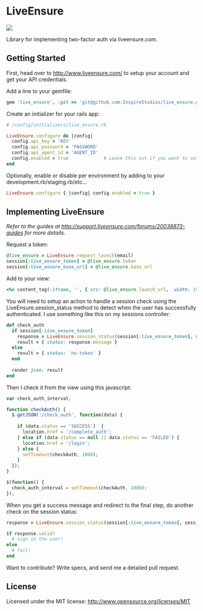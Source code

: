 # LiveEnsure 

<img src="https://secure.travis-ci.org/InspireStudios/live_ensure.png" />

Library for implementing two-factor auth via liveensure.com.

## Getting Started

First, head over to http://www.liveensure.com/ to setup your account and get your API credentials.

Add a line to your gemfile:

```ruby
gem 'live_ensure', :git => 'git@github.com:InspireStudios/live_ensure.git'
```

Create an initializer for your rails app:

```ruby
# /config/initializers/live_ensure.rb

LiveEnsure.configure do |config|
  config.api_key = 'KEY'
  config.api_password = 'PASSWORD'
  config.api_agent_id = 'AGENT_ID'
  config.enabled = true             # Leave this out if you want to set it per environment
end
```

Optionally, enable or disable per environment by adding to your development.rb/staging.rb/etc...

```ruby
LiveEnsure.configure { |config| config.enabled = true }
```

## Implementing LiveEnsure

*Refer to the guides at http://support.liveensure.com/forums/20038873-guides for more details.*

Request a token:

```ruby
@live_ensure = LiveEnsure.request_launch(email) 
session[:live_ensure_token] = @live_ensure.token
session[:live_ensure_base_url] = @live_ensure.base_url
```

Add to your view:

```ruby
<%= content_tag(:iframe, '', { src: @live_ensure.launch_url,  width: 190, height: 190, frameborder: 0}) %>
```

You will need to setup an action to handle a session check using the LiveEnsure.session_status method to detect when the user has successfully authenticated. I use something like this on my sessions controller:

```ruby
def check_auth
  if session[:live_ensure_token]
    response = LiveEnsure.session_status(session[:live_ensure_token], session[:live_ensure_base_url])
    result = { status: response.message }
  else
    result = { status: 'no-token' }
  end
  
  render json: result
end
```

Then I check it from the view using this javascript:

```javascript
var check_auth_interval;

function checkAuth() {
  $.getJSON('/check_auth', function(data) {
    
    if (data.status == 'SUCCESS')  {
      location.href = '/complete_auth';
    } else if (data.status == null || data.status == 'FAILED') {
      location.href = '/login';
    } else {
      setTimeout(checkAuth, 1000);
    }
  });
}

$(function() {
  check_auth_interval = setTimeout(checkAuth, 1000);
}); 
```

When you get a success message and redirect to the final step, do another check on the session status:

```ruby
response = LiveEnsure.session_status(session[:live_ensure_token], session[:live_ensure_base_url])

if response.valid?
  # sign in the user!
else
  # fail!
end
```

Want to contribute? Write specs, and send me a detailed pull request.

## License

Licensed under the MIT license: http://www.opensource.org/licenses/MIT
